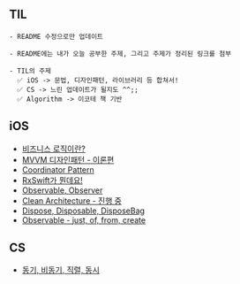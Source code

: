 ## TIL

```
- README 수정으로만 업데이트

- README에는 내가 오늘 공부한 주제, 그리고 주제가 정리된 링크를 첨부

- TIL의 주제
  ✅ iOS -> 문법, 디자인패턴, 라이브러리 등 합쳐서!
  ✅ CS -> 느린 업데이트가 될지도 ^^;;
  ✅ Algorithm -> 이코테 책 기반
```

## iOS
- [비즈니스 로직이란?](https://west-skateboard-0dd.notion.site/55ad946da77e4e1c89554e410aca11a1?pvs=4)
- [MVVM 디자인패턴 - 이론편](https://west-skateboard-0dd.notion.site/MVVM-091cb43d34f744659545277ceea787c6?pvs=4)
- [Coordinator Pattern](https://west-skateboard-0dd.notion.site/Coordinator-Pattern-3861526e3b8b486baa921e04706200bb?pvs=4)
- [RxSwift가 뭔데요!](https://west-skateboard-0dd.notion.site/RxSwift-5be55f9fcd714da89be106f2b62ba4c9?pvs=4)
- [Observable, Observer](https://west-skateboard-0dd.notion.site/Observable-Observer-2a63bfdda97e436cb587553bd47ca0f9?pvs=4)
- [Clean Architecture - 진행 중](https://west-skateboard-0dd.notion.site/Clean-Architecture-ed972de72ba846c3a2c2d4b178f3088a?pvs=4)
- [Dispose, Disposable, DisposeBag](https://www.notion.so/Dispose-Disposable-DisposeBag-392f1a8ed4ef40bb8466fb339624f730?pvs=4)
- [Observable - just, of, from, create](https://west-skateboard-0dd.notion.site/Observable-just-of-from-create-9aef6a46865e405ca2094bd8523328fd?pvs=4)

## CS
- [동기, 비동기, 직렬, 동시](https://www.notion.so/7ab088d076a4437089c0a8237b1e0881?pvs=4)
